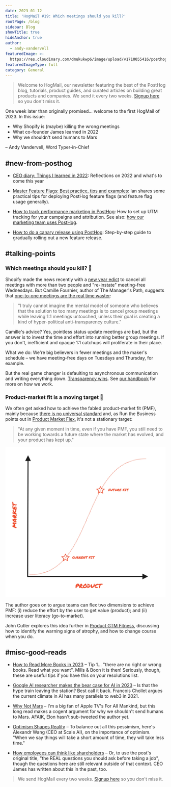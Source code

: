 ```yaml
---
date: 2023-01-12
title: 'HogMail #19: Which meetings should you kill?'
rootPage: /blog
sidebar: Blog
showTitle: true
hideAnchor: true
author:
  - andy-vandervell
featuredImage: >-
  https://res.cloudinary.com/dmukukwp6/image/upload/v1710055416/posthog.com/contents/images/blog/hogmail.png
featuredImageType: full
category: General
---
```


> Welcome to HogMail, our newsletter featuring the best of the PostHog blog, tutorials, product guides, and curated articles on building great products and companies. We send it every two weeks. [Signup here](https://newsletter.posthog.com/subscribe) so you don't miss it.

One week later than originally promised... welcome to the first HogMail of 2023. In this issue:

- Why Shopify is (maybe) killing the wrong meetings
- What co-founder James learned in 2022
- Why we shouldn't send humans to Mars
 
– Andy Vandervell, Word Typer-in-Chief

## #new-from-posthog

- [CEO diary: Things I learned in 2022](https://posthog.com/blog/2022-review): Reflections on 2022 and what's to come this year

- [Master Feature Flags: Best practice, tips and examples](https://posthog.com/blog/feature-flag-best-practices): Ian shares some practical tips for deploying PostHog feature flags (and feature flag usage generally).

- [How to track performance marketing in PostHog](https://posthog.com/tutorials/performance-marketing): How to set up UTM tracking for your campaigns and attribution. See also: [how our marketing team uses PostHog](https://posthog.com/blog/posthog-marketing).

- [How to do a canary release using PostHog](/tutorials/canary-release): Step-by-step guide to gradually rolling out a new feature release.

## #talking-points

### Which meetings should you kill? 📢

Shopify made the news recently with a [new year edict](https://www.forbes.com/sites/jenamcgregor/2023/01/03/shopify-is-canceling-all-meetings-with-more-than-two-people-from-workers-calendars-and-urging-few-to-be-added-back/) to cancel all meetings with more than two people and "re-instate" meeting-free Wednesdays. But Camille Fournier, author of The Manager's Path, suggests that [one-to-one meetings are the real time waster](https://skamille.medium.com/which-meetings-should-you-kill-7430467c005b):

> "I truly cannot imagine the mental model of someone who believes that the solution to too many meetings is to cancel group meetings while leaving 1:1 meetings untouched, unless their goal is creating a kind of hyper-political anti-transparency culture."

Camille's advice? Yes, pointless status update meetings are bad, but the answer is to invest the time and effort into running better group meetings. If you don't, inefficient and opaque 1:1 catchups will proliferate in their place.

What we do: We're big believers in fewer meetings and the maker's schedule – we have meeting-free days on Tuesdays and Thursday, for example.

But the real game changer is defaulting to asynchronous communication and writing everything down. [Transparency wins](https://posthog.com/blog/how-to-run-a-transparent-company). See [our handbook](https://posthog.com/handbook/company/culture) for more on how we work.
 
### Product-market fit is a moving target 🎯

We often get asked how to achieve the fabled product-market fit (PMF), mainly because [there is no universal standard](/blog/product-market-fit-game) and, as Run the Business points out in [Product Market Flex](https://runthebusiness.substack.com/p/product-market-flex), it's not a stationary target:

>"At any given moment in time, even if you have PMF, you still need to be working towards a future state where the market has evolved, and your product has kept up."

![product market fit](../images/blog/product-market-flex.jpeg)
 
The author goes on to argue teams can flex two dimensions to achieve PMF: (i) reduce the effort by the user to get value (product); and (ii) increase user literacy (go-to-market).

John Cutler explores this idea further in [Product GTM Fitness](https://cutlefish.substack.com/p/tbm-4152-product-gtm-fitness), discussing how to identify the warning signs of atrophy, and how to change course when you do.

## #misc-good-reads

- [How to Read More Books in 2023](https://readmorebooks.substack.com/p/how-to-read-more-books-in-2023) – Tip 1... "there are no right or wrong books. Read what you want". Mills & Boon it is then! Seriously, though, these are useful tips if you have this on your resolutions list.
 
- [Google AI researcher makes the bear case for AI in 2023](https://twitter.com/fchollet/status/1612142423425138688) – Is that the hype train leaving the station? Best call it back. Francois Chollet argues the current climate in AI has many parallels to web3 in 2021.
 
- [Why Not Mars](https://idlewords.com/2023/1/why_not_mars.htm) – I'm a big fan of Apple TV's For All Mankind, but this long read makes a cogent argument for why we shouldn't send humans to Mars. AFAIK, Elon hasn't sub-tweeted the author yet.
 
- [Optimism Shapes Reality](https://alexw.substack.com/p/optimism-shapes-reality) – To balance out all this pessimism, here's Alexandr Wang (CEO at Scale AI), on the importance of optimism. "When we say things will take a short amount of time, they will take less time."
 
- [How employees can think like shareholders](https://www.mostlymetrics.com/p/questions-to-ask-before-taking-a) – Or, to use the post's original title, "the REAL questions you should ask before taking a job", though the questions here are still relevant outside of that context. CEO James has written about this in the past, too.

> We send HogMail every two weeks. [Signup here](https://newsletter.posthog.com/subscribe) so you don't miss it.

